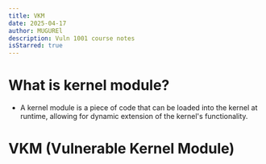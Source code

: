 ```yaml
---
title: VKM
date: 2025-04-17
author: MUGUREl
description: Vuln 1001 course notes
isStarred: true
---
```

# What is kernel module?
- A kernel module is a piece of code that can be loaded into the kernel at runtime, allowing for dynamic extension of the kernel's functionality.

# VKM (Vulnerable Kernel Module)

